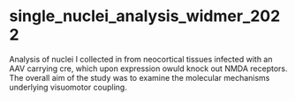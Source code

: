 # single_nuclei_analysis_widmer_2022
Analysis of nuclei I collected in from neocortical tissues infected with an AAV carrying cre, which upon expression owuld knock out NMDA receptors. The overall aim of the study was to examine the molecular mechanisms underlying visuomotor coupling.
